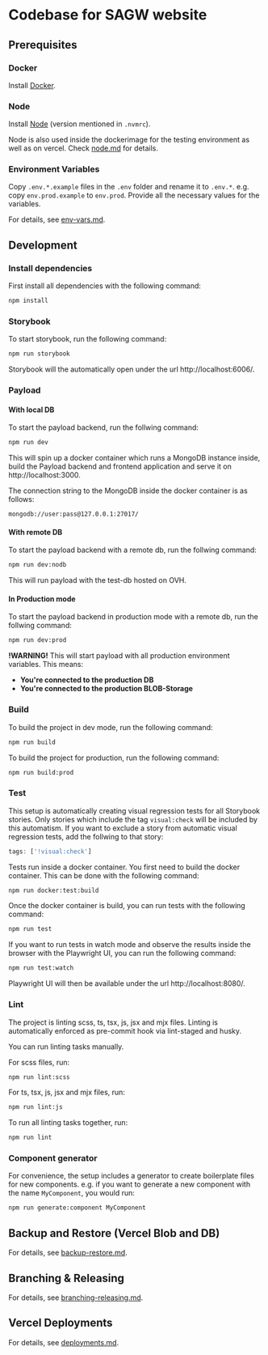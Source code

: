 # Codebase for SAGW website

## Prerequisites

### Docker

Install [Docker](https://www.docker.com/get-started/).

### Node

Install [Node](https://nodejs.org/en) (version mentioned in `.nvmrc`).

Node is also used inside the dockerimage for the testing environment as well as on vercel. Check [node.md](/docs/node.md) for details.

### Environment Variables

Copy `.env.*.example` files in the `.env` folder and rename it to `.env.*`. e.g. copy `env.prod.example` to `env.prod`. Provide all the necessary values for the variables.

For details, see [env-vars.md](/docs/env-vars.md).

## Development

### Install dependencies

First install all dependencies with the following command:

```bash
npm install
```

### Storybook

To start storybook, run the following command:
```bash
npm run storybook
```

Storybook will the automatically open under the url http://localhost:6006/.

### Payload

#### With local DB

To start the payload backend, run the follwing command:
```bash
npm run dev
```

This will spin up a docker container which runs a MongoDB instance inside, build the Payload backend and frontend application and serve it on http://localhost:3000.

The connection string to the MongoDB inside the docker container is as follows:

`mongodb://user:pass@127.0.0.1:27017/`

#### With remote DB

To start the payload backend with a remote db, run the follwing command:
```bash
npm run dev:nodb
```

This will run payload with the test-db hosted on OVH.

#### In Production mode

To start the payload backend in production mode with a remote db, run the follwing command:
```bash
npm run dev:prod
```

**!WARNING!**
This will start payload with all production environment variables. This means:
- **You're connected to the production DB**
- **You're connected to the production BLOB-Storage**

### Build

To build the project in dev mode, run the following command:
```bash
npm run build
```

To build the project for production, run the following command:
```bash
npm run build:prod
```


### Test

This setup is automatically creating visual regression tests for all Storybook stories. Only stories which include the tag `visual:check` will be included by this automatism. If you want to exclude a story from automatic visual regression tests, add the follwing to that story:

```javascript
tags: ['!visual:check']
```

Tests run inside a docker container. You first need to build the docker container. This can be done with the following command:

```bash
npm run docker:test:build
```

Once the docker container is build, you can run tests with the following command:

```bash
npm run test
```

If you want to run tests in watch mode and observe the results inside the browser with the Playwright UI, you can run the following command:

```bash
npm run test:watch
```

Playwright UI will then be available under the url http://localhost:8080/.

### Lint

The project is linting scss, ts, tsx, js, jsx and mjx files. Linting is automatically enforced as pre-commit hook via lint-staged and husky.

You can run linting tasks manually.

For scss files, run:

```bash
npm run lint:scss
```

For ts, tsx, js, jsx and mjx files, run:

```bash
npm run lint:js
```

To run all linting tasks together, run:

```bash
npm run lint
```

### Component generator

For convenience, the setup includes a generator to create boilerplate files for new components. e.g. if you want to generate a new component with the name `MyComponent`, you would run:

```bash
npm run generate:component MyComponent
```

## Backup and Restore (Vercel Blob and DB)

For details, see [backup-restore.md](docs/backup-restore.md).

## Branching & Releasing

For details, see [branching-releasing.md](docs/branching-releasing.md).

## Vercel Deployments

For details, see [deployments.md](docs/deployments.md).